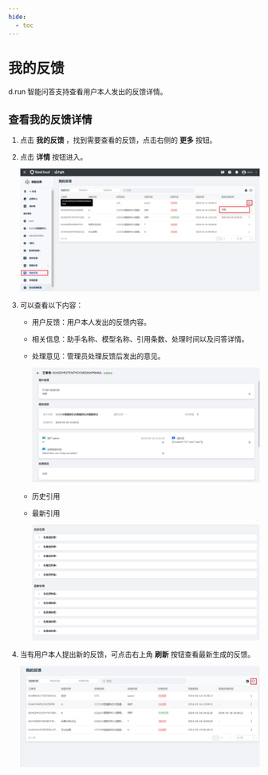 ```yaml
---
hide:
  - toc
---
```


# 我的反馈

d.run 智能问答支持查看用户本人发出的反馈详情。

## 查看我的反馈详情

1. 点击 **我的反馈** ，找到需要查看的反馈，点击右侧的 **更多** 按钮。

2. 点击 **详情** 按钮进入。

    ![my feedback](images/my-feedback.png)

3. 可以查看以下内容：

    - 用户反馈：用户本人发出的反馈内容。
    - 相关信息：助手名称、模型名称、引用条数、处理时间以及问答详情。
    - 处理意见：管理员处理反馈后发出的意见。

        ![my feedback detail](images/my-feedback-detail.png)

    - 历史引用
    - 最新引用

        ![quote](images/quote.png)

4. 当有用户本人提出新的反馈，可点击右上角 **刷新** 按钮查看最新生成的反馈。

    ![refresh my feedback](images/refresh-my-feedback.png)
